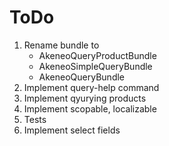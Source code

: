 # ToDo

1. Rename bundle to 
    * AkeneoQueryProductBundle
    * AkeneoSimpleQueryBundle
    * AkeneoQueryBundle
1. Implement query-help command
1. Implement qyurying products
1. Implement scopable, localizable
1. Tests
1. Implement select fields